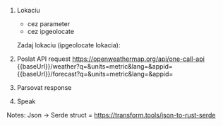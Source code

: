 1. Lokaciu
    - cez parameter
    - cez ipgeolocate

    Zadaj lokaciu (ipgeolocate lokacia):

3. Poslat API request https://openweathermap.org/api/one-call-api
    {{baseUrl}}/weather?q=<CITY>&units=metric&lang=<LANGUAGE>&appid=<API KEY>
    {{baseUrl}}/forecast?q=<CITY>&units=metric&lang=<LANGUAGE>&appid=<API KEY>

4. Parsovat response
5. Speak

Notes:
Json -> Serde struct = https://transform.tools/json-to-rust-serde